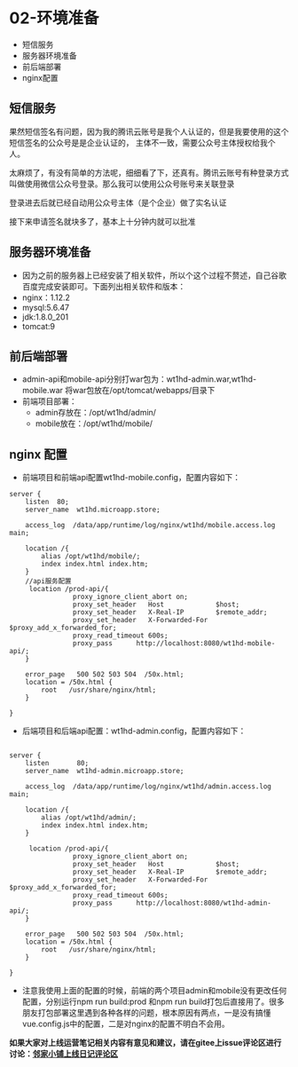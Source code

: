 # 02-环境准备
- 短信服务
- 服务器环境准备
- 前后端部署
- nginx配置

## 短信服务
果然短信签名有问题，因为我的腾讯云账号是我个人认证的，但是我要使用的这个短信签名的公众号是是企业认证的，
主体不一致，需要公众号主体授权给我个人。

太麻烦了，有没有简单的方法呢，细细看了下，还真有。腾讯云账号有种登录方式叫做使用微信公众号登录。那么我可以使用公众号账号来关联登录

登录进去后就已经自动用公众号主体（是个企业）做了实名认证

接下来申请签名就块多了，基本上十分钟内就可以批准

## 服务器环境准备
- 因为之前的服务器上已经安装了相关软件，所以个这个过程不赘述，自己谷歌百度完成安装即可。下面列出相关软件和版本：
- nginx：1.12.2
- mysql:5.6.47
- jdk:1.8.0_201
- tomcat:9

## 前后端部署
- admin-api和mobile-api分别打war包为：wt1hd-admin.war,wt1hd-mobile.war 将war包放在/opt/tomcat/webapps/目录下
- 前端项目部署：
    - admin存放在：/opt/wt1hd/admin/
    - mobile放在：/opt/wt1hd/mobile/

## nginx 配置
- 前端项目和前端api配置wt1hd-mobile.config，配置内容如下：

```
server {
    listen	80;
    server_name  wt1hd.microapp.store;

    access_log  /data/app/runtime/log/nginx/wt1hd/mobile.access.log  main;
    
    location /{
		alias /opt/wt1hd/mobile/;
		index index.html index.htm;
    }
    //api服务配置
     location /prod-api/{
                proxy_ignore_client_abort on;
                proxy_set_header   Host             $host;
                proxy_set_header   X-Real-IP        $remote_addr;
                proxy_set_header   X-Forwarded-For $proxy_add_x_forwarded_for;
                proxy_read_timeout 600s;
                proxy_pass      http://localhost:8080/wt1hd-mobile-api/;
    }

    error_page   500 502 503 504  /50x.html;
    location = /50x.html {
        root   /usr/share/nginx/html;
    }

}

```    
- 后端项目和后端api配置：wt1hd-admin.config，配置内容如下：

```

server {
    listen       80;
    server_name  wt1hd-admin.microapp.store;

    access_log  /data/app/runtime/log/nginx/wt1hd/admin.access.log  main;
    
    location /{
		alias /opt/wt1hd/admin/;
		index index.html index.htm;
    }

     location /prod-api/{
                proxy_ignore_client_abort on;
                proxy_set_header   Host             $host;
                proxy_set_header   X-Real-IP        $remote_addr;
                proxy_set_header   X-Forwarded-For $proxy_add_x_forwarded_for;
                proxy_read_timeout 600s;
                proxy_pass      http://localhost:8080/wt1hd-admin-api/;
    }

    error_page   500 502 503 504  /50x.html;
    location = /50x.html {
        root   /usr/share/nginx/html;
    }

}
```

- 注意我使用上面的配置的时候，前端的两个项目admin和mobile没有更改任何配置，分别运行npm run build:prod 和npm run build打包后直接用了。很多朋友打包部署这里遇到各种各样的问题，根本原因有两点，一是没有搞懂vue.config.js中的配置，二是对nginx的配置不明白不会用。


 **如果大家对上线运营笔记相关内容有意见和建议，请在gitee上issue评论区进行讨论：[邻家小铺上线日记评论区](https://gitee.com/microapp/bxmall/issues/I1H4V3)**
